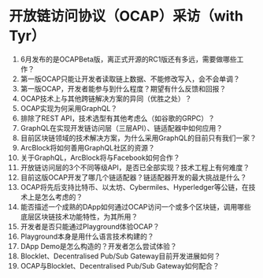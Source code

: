 # 开放链访问协议（OCAP）采访（with Tyr）

1. 6月发布的是OCAPBeta版，离正式开源的RC1版还有多远，需要做哪些工作？
2. 第一版OCAP只能让开发者读取链上数据、不能修改写入，会不会单调？
3. 第一版OCAP，开发者能参与到什么程度？期望有什么反馈和回报？
4. OCAP技术上与其他跨链解决方案的异同（优胜之处）？
5. OCAP实现为何采用GraphQL？
6. 排除了REST API，技术选型有其他考虑么（如谷歌的GRPC）？
7. GraphQL在实现开发链访问层（三层API）、链适配器中如何应用？
8. 目前区块链领域的技术解决方案，为什么采用GraphQL的目前只有我们一家？
9. ArcBlock将如何善用GraphQL社区的资源？
10. 关于GraphQL，ArcBlock将与Facebook如何合作？
11. 开放链访问层的3个不同等级API，是否已全部实现？技术工程上有何难度？
12. 目前这版OCAP开发了哪几个链适配器？链适配器开发的最大挑战是什么？
13. OCAP将先后支持比特币、以太坊、Cybermiles、Hyperledger等公链，在技术上是怎么考虑的？
14. 能否描述一个成熟的DApp如何通过OCAP访问一个或多个区块链，调用哪些底层区块链技术功能特性，为其所用？
15. 开发者是否只能通过Playground体验OCAP？
16. Playground本身是用什么语言技术构建的？
17. DApp Demo是怎么构造的？开发者怎么尝试体验？
18. Blocklet、Decentralised Pub/Sub Gateway目前开发进展如何？
19. OCAP与Blocklet、Decentralised Pub/Sub Gateway如何配合？